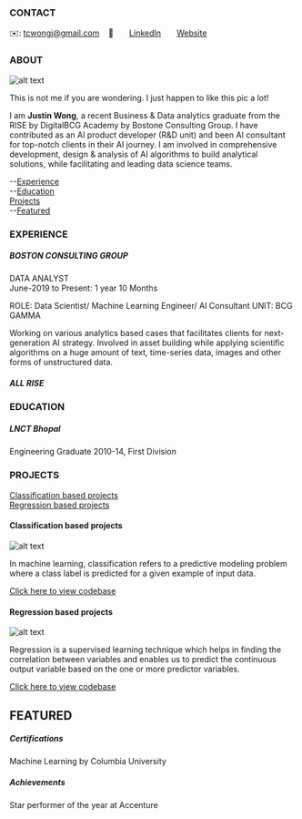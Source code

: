 <!-- CONTACT Section Starts -->
### CONTACT

<!-- Add your details -->
✉️: tcwongj@gmail.com 
&nbsp;&nbsp; 📲 
&nbsp;&nbsp;&nbsp;&nbsp;&nbsp; [LinkedIn](https://www.linkedin.com/in/justin-wong-95335443/) 
&nbsp;&nbsp;&nbsp;&nbsp;&nbsp; [Website](https://www.linkedin.com/in/justin-wong-95335443/)
<!-- CONTACT Section Ends -->

<!-- ABOUT Section Starts -->
### ABOUT
<!-- Add link to your picture -->

![alt text](https://github.com/jwtc123/JustinWong/blob/main/980x.jpg?raw=true)

This is not me if you are wondering.
I just happen to like this pic a lot!

<!-- Add your details -->

I am __Justin Wong__, a recent Business & Data analytics graduate from the RISE by DigitalBCG Academy by Bostone Consulting Group. 
I have contributed as an AI product developer (R&D unit) and been AI consultant for top-notch clients in their AI journey. I am involved in comprehensive development, design & analysis of AI algorithms to build analytical solutions, while facilitating and leading data science teams.


<!-- Add link to the sections -->
--[Experience](#experience) <br>
--[Education](#education) <br>
[Projects](#projects) <br>
--[Featured](#featured) <br> 

<!-- ABOUT Section Ends -->

<!-- EXPERIENCE Section Starts -->
### EXPERIENCE
<!-- Add your details -->
##### BOSTON CONSULTING GROUP
DATA ANALYST<br>
June-2019 to Present: 1 year 10 Months

ROLE: Data Scientist/ Machine Learning Engineer/ AI Consultant
UNIT: BCG GAMMA

Working on various analytics based cases that facilitates clients for next-generation AI strategy. Involved in asset building while applying scientific algorithms on a huge amount of text, time-series data, images and other forms of unstructured data.

##### ALL RISE

<!-- EXPERIENCE Section Ends -->

<!-- EDUCATION Section Starts -->
### EDUCATION
<!-- Add your details -->
##### LNCT Bhopal
Engineering Graduate 2010-14, First Division

<!-- EDUCATION Section Ends -->

<!-- PROJECTS Section Starts -->
### PROJECTS
<!-- Add your details -->

[Classification based projects](#classification-based-projects) <br>
[Regression based projects](#regression-based-projects) <br>

<!-- Add your details -->

#### Classification based projects
![alt text](https://raw.githubusercontent.com/krvishwesh54/Kumar-Vishwesh/main/images/Classification.png)

In machine learning, classification refers to a predictive modeling problem where a class label is predicted for a given example of input data.

[Click here to view codebase](https://github.com/krvishwesh54/DataScience_DeepLearning_MachineLearning/tree/master/Classification)

#### Regression based projects
![alt text](https://raw.githubusercontent.com/krvishwesh54/Kumar-Vishwesh/main/images/Regression.jpg)

Regression is a supervised learning technique which helps in finding the correlation between variables and enables us to predict the continuous output variable based on the one or more predictor variables.

[Click here to view codebase](https://github.com/krvishwesh54/DataScience_DeepLearning_MachineLearning/tree/master/Regression)

<!-- PROJECTS Section Ends -->

<!-- FEATURED Section Starts -->
## FEATURED
<!-- Add your details -->
##### Certifications
Machine Learning by Columbia University

##### Achievements
Star performer of the year at Accenture
<!-- FEATURED Section Ends -->

